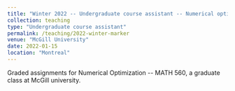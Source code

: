 ```yaml
---
title: "Winter 2022 -- Undergraduate course assistant -- Numerical optimization"
collection: teaching
type: "Undergraduate course assistant"
permalink: /teaching/2022-winter-marker
venue: "McGill University"
date: 2022-01-15
location: "Montreal"
---
```


Graded assignments for Numerical Optimization -- MATH 560, a graduate class at McGill university.